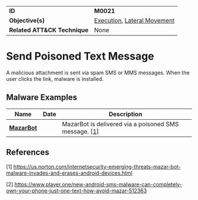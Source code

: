 |||
|---------|------------------------|
|**ID**|**M0021**|
|**Objective(s)**|[Execution](https://github.com/MBCProject/mbc-markdown/tree/master/execution), [Lateral Movement](https://github.com/MBCProject/mbc-markdown/tree/master/lateral-movement/)|
|**Related ATT&CK Technique**| None |


Send Poisoned Text Message
==========================
A malicious attachment is sent via spam SMS or MMS messages. When the user clicks the link, malware is installed.

Malware Examples
----------------
|Name|Date|Description|
|-----------------------------|--------|-----------------------------|
|[**MazarBot**](https://github.com/MBCProject/mbc-markdown/blob/master/xample-malware/mazarbot.md) |  | MazarBot is delivered via a poisoned SMS message. [[1]](#1)|

References
----------
<a name="1">[1]</a> https://us.norton.com/internetsecurity-emerging-threats-mazar-bot-malware-invades-and-erases-android-devices.html

<a name="2">[2]</a> https://www.player.one/new-android-sms-malware-can-completely-own-your-phone-just-one-text-how-avoid-mazar-512363
